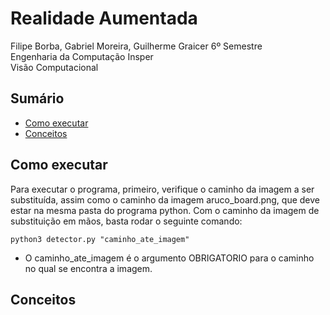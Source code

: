 # Realidade Aumentada
Filipe Borba, Gabriel Moreira, Guilherme Graicer
6º Semestre<br>
Engenharia da Computação Insper<br>
Visão Computacional<br>

## Sumário

- [Como executar](#comoexecutar)
- [Conceitos](#conceitos)

## Como executar

Para executar o programa, primeiro, verifique o caminho da imagem a ser substituída, assim como o caminho da imagem aruco_board.png, que deve estar na mesma pasta do programa python.
Com o caminho da imagem de substituição em mãos, basta rodar o seguinte comando:

`python3 detector.py "caminho_ate_imagem"`

- O caminho_ate_imagem é o argumento OBRIGATORIO para o caminho no qual se encontra a imagem.

## Conceitos


